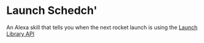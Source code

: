 # Launch Schedch'

An Alexa skill that tells you when the next rocket launch is using the [Launch Library API](https://launchlibrary.net)
